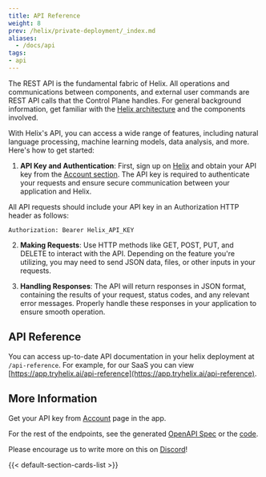 ```yaml
---
title: API Reference
weight: 8
prev: /helix/private-deployment/_index.md
aliases:
  - /docs/api
tags:
- api
---
```


The REST API is the fundamental fabric of Helix. All operations and communications between components, and external user commands are REST API calls that the Control Plane handles. For general background information, get familiar with the [Helix architecture](/helix/getting-started/architecture/index.md) and the components involved.

With Helix's API, you can access a wide range of features, including natural language processing, machine learning models, data analysis, and more. Here's how to get started:

1. **API Key and Authentication**: First, sign up on [Helix](https://app.tryhelix.ai/) and obtain your API key from the [Account section](https://app.tryhelix.ai/account). The API key is required to authenticate your requests and ensure secure communication between your application and Helix.

All API requests should include your API key in an Authorization HTTP header as follows:

```
Authorization: Bearer Helix_API_KEY
```

2. **Making Requests**: Use HTTP methods like GET, POST, PUT, and DELETE to interact with the API. Depending on the feature you're utilizing, you may need to send JSON data, files, or other inputs in your requests.

3. **Handling Responses**: The API will return responses in JSON format, containing the results of your request, status codes, and any relevant error messages. Properly handle these responses in your application to ensure smooth operation.


## API Reference

You can access up-to-date API documentation in your helix deployment at `/api-reference`. For example, for our SaaS you can view [https://app.tryhelix.ai/api-reference](https://app.tryhelix.ai/api-reference).

## More Information

Get your API key from [Account](https://app.tryhelix.ai/account) page in the app.

For the rest of the endpoints, see the generated [OpenAPI Spec](https://github.com/helixml/helix/blob/main/api/pkg/server/swagger.yaml) or the [code](https://github.com/helixml/helix/blob/main/api/pkg/server/server.go#L81-L215).

Please encourage us to write more on this on [Discord](https://discord.gg/VJftd844GE)!

<!--more-->

{{< default-section-cards-list >}}
